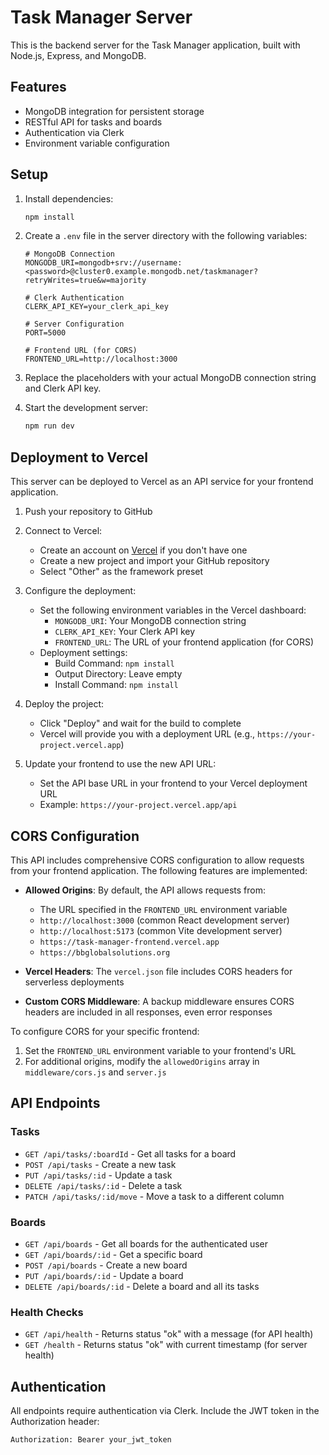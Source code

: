 # Task Manager Server

This is the backend server for the Task Manager application, built with Node.js, Express, and MongoDB.

## Features

- MongoDB integration for persistent storage
- RESTful API for tasks and boards
- Authentication via Clerk
- Environment variable configuration

## Setup

1. Install dependencies:
   ```bash
   npm install
   ```

2. Create a `.env` file in the server directory with the following variables:
   ```
   # MongoDB Connection
   MONGODB_URI=mongodb+srv://username:<password>@cluster0.example.mongodb.net/taskmanager?retryWrites=true&w=majority

   # Clerk Authentication
   CLERK_API_KEY=your_clerk_api_key

   # Server Configuration
   PORT=5000
   
   # Frontend URL (for CORS)
   FRONTEND_URL=http://localhost:3000
   ```

3. Replace the placeholders with your actual MongoDB connection string and Clerk API key.

4. Start the development server:
   ```bash
   npm run dev
   ```

## Deployment to Vercel

This server can be deployed to Vercel as an API service for your frontend application.

1. Push your repository to GitHub

2. Connect to Vercel:
   - Create an account on [Vercel](https://vercel.com) if you don't have one
   - Create a new project and import your GitHub repository
   - Select "Other" as the framework preset

3. Configure the deployment:
   - Set the following environment variables in the Vercel dashboard:
     - `MONGODB_URI`: Your MongoDB connection string
     - `CLERK_API_KEY`: Your Clerk API key
     - `FRONTEND_URL`: The URL of your frontend application (for CORS)
   - Deployment settings:
     - Build Command: `npm install`
     - Output Directory: Leave empty
     - Install Command: `npm install`

4. Deploy the project:
   - Click "Deploy" and wait for the build to complete
   - Vercel will provide you with a deployment URL (e.g., `https://your-project.vercel.app`)

5. Update your frontend to use the new API URL:
   - Set the API base URL in your frontend to your Vercel deployment URL
   - Example: `https://your-project.vercel.app/api`

## CORS Configuration

This API includes comprehensive CORS configuration to allow requests from your frontend application. The following features are implemented:

- **Allowed Origins**: By default, the API allows requests from:
  - The URL specified in the `FRONTEND_URL` environment variable
  - `http://localhost:3000` (common React development server)
  - `http://localhost:5173` (common Vite development server)
  - `https://task-manager-frontend.vercel.app`
  - `https://bbglobalsolutions.org`

- **Vercel Headers**: The `vercel.json` file includes CORS headers for serverless deployments

- **Custom CORS Middleware**: A backup middleware ensures CORS headers are included in all responses, even error responses

To configure CORS for your specific frontend:
1. Set the `FRONTEND_URL` environment variable to your frontend's URL
2. For additional origins, modify the `allowedOrigins` array in `middleware/cors.js` and `server.js`

## API Endpoints

### Tasks

- `GET /api/tasks/:boardId` - Get all tasks for a board
- `POST /api/tasks` - Create a new task
- `PUT /api/tasks/:id` - Update a task
- `DELETE /api/tasks/:id` - Delete a task
- `PATCH /api/tasks/:id/move` - Move a task to a different column

### Boards

- `GET /api/boards` - Get all boards for the authenticated user
- `GET /api/boards/:id` - Get a specific board
- `POST /api/boards` - Create a new board
- `PUT /api/boards/:id` - Update a board
- `DELETE /api/boards/:id` - Delete a board and all its tasks

### Health Checks

- `GET /api/health` - Returns status "ok" with a message (for API health)
- `GET /health` - Returns status "ok" with current timestamp (for server health)

## Authentication

All endpoints require authentication via Clerk. Include the JWT token in the Authorization header:

```
Authorization: Bearer your_jwt_token
```